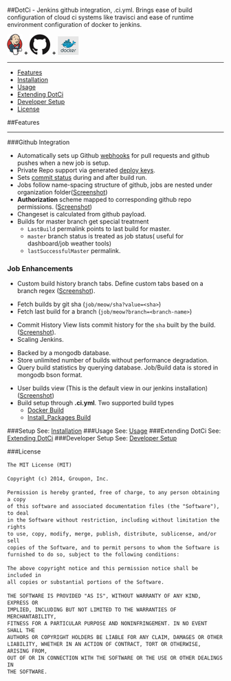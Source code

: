 ##DotCi - Jenkins github integration, .ci.yml.
Brings ease of build configuration of cloud ci systems like travisci and ease of runtime environment configuration of docker to jenkins.

![Commit status](docs/screenshots/logos/jenkins.png) **+** ![Commit status](docs/screenshots/logos/github.png) **+** ![Commit status](docs/screenshots/logos/docker.png)
***
 - [Features](#features)
 - [Installation](docs/Installation.md)
 - [Usage](docs/Usage.md)
 - [Extending DotCi](docs/Extending.md)
 - [Developer Setup](docs/DevelopmentSetup.md)
 - [License](#license)

##Features
***
###Github Integration
  - Automatically sets up Github [webhooks](https://help.github.com/articles/about-webhooks/) for pull requests and github pushes when a new job is setup.
  - Private Repo support via generated [deploy keys](https://developer.github.com/guides/managing-deploy-keys/).
  - Sets [commit status](https://github.com/blog/1227-commit-status-api) during and after build run.
  - Jobs follow name-spacing structure of github, jobs are nested under organization folder([Screenshot](docs/screenshots/org-view.png))
  - **Authorization** scheme mapped to corresponding github repo permissions.
   ([Screenshot](docs/screenshots/authorization.png))
  -  Changeset is calculated  from github payload.
  -  Builds for master branch get special treatment
      * `LastBuild` permalink points to last build for master.
      * `master` branch status is treated as job status( useful for dashboard/job weather tools)
      * `lastSuccessfulMaster` permalink.

### Job Enhancements
  * Custom build history branch tabs. Define custom tabs based on a branch regex ([Screenshot](docs/screenshots/branch-view.png)).
   - Fetch builds by git sha (`job/meow/sha?value=<sha>`)
   - Fetch last build for a branch (`job/meow?branch=<branch-name>`)
  * Commit History View lists commit history for the `sha` built by the build.([Screenshot](docs/screenshots/commit_history_view.png)).
  * Scaling Jenkins.
   - Backed by a mongodb database.
   - Store unlimited number of builds without performance degradation.
   - Query build statistics by querying database. Job/Build data is stored in mongodb bson format.
  * User builds view (This is the default view in our jenkins installation) ([Screenshot](docs/screenshots/user-view.png))
  * Build setup through **.ci.yml**. Two supported build types
     * [Docker Build](docs/DockerBuild.md)
     * [Install_Packages Build](docs/InstallPackages.md)


###Setup
   See:  [Installation](docs/Installation.md)
###Usage
   See: [Usage](docs/Usage.md)
###Extending DotCi
 See: [Extending DotCi](docs/Extending.md)
###Developer Setup
  See: [Developer Setup](docs/DevelopmentSetup.md)

###License
```
The MIT License (MIT)

Copyright (c) 2014, Groupon, Inc.

Permission is hereby granted, free of charge, to any person obtaining a copy
of this software and associated documentation files (the "Software"), to deal
in the Software without restriction, including without limitation the rights
to use, copy, modify, merge, publish, distribute, sublicense, and/or sell
copies of the Software, and to permit persons to whom the Software is
furnished to do so, subject to the following conditions:

The above copyright notice and this permission notice shall be included in
all copies or substantial portions of the Software.

THE SOFTWARE IS PROVIDED "AS IS", WITHOUT WARRANTY OF ANY KIND, EXPRESS OR
IMPLIED, INCLUDING BUT NOT LIMITED TO THE WARRANTIES OF MERCHANTABILITY,
FITNESS FOR A PARTICULAR PURPOSE AND NONINFRINGEMENT. IN NO EVENT SHALL THE
AUTHORS OR COPYRIGHT HOLDERS BE LIABLE FOR ANY CLAIM, DAMAGES OR OTHER
LIABILITY, WHETHER IN AN ACTION OF CONTRACT, TORT OR OTHERWISE, ARISING FROM,
OUT OF OR IN CONNECTION WITH THE SOFTWARE OR THE USE OR OTHER DEALINGS IN
THE SOFTWARE.
```
